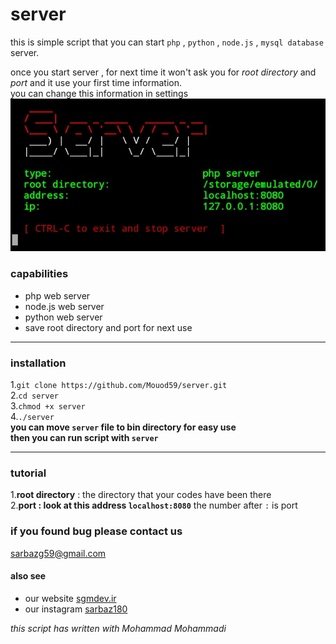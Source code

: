 # server
this is simple script that you can start `php` , `python` , `node.js` , `mysql database` server.  

once you start server , for next time it won't ask you for _root directory_ and _port_ and it use your first time information.  
you can change this information in settings  
![alt screenshots](IMG_20200530_153842_618.jpg)

### capabilities
* php web server
* node.js web server
* python web server
* save root directory and port for next use
---

### installation
1.`git clone https://github.com/Mouod59/server.git`  
2.`cd server`  
3.`chmod +x server`  
4.`./server`  
**you can move `server` file to bin directory for easy use  
then you can run script with `server`**  
___
### tutorial
1.**root directory** : the directory that your codes have been there  
2.**port : look at this address `localhost:8080`** the number after ` : ` is port  

### if you found bug please contact us
sarbazg59@gmail.com  

#### also see  
* our website [sgmdev.ir](http://sgmdev.ir)  
* our instagram [sarbaz180](instagram.com/sarbaz180)
  
_this script has written with Mohammad Mohammadi_

